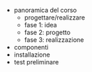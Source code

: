 - panoramica del corso
  - progettare/realizzare
  - fase 1: idea
  - fase 2: progetto
  - fase 3: realizzazione
- componenti
- installazione
- test preliminare